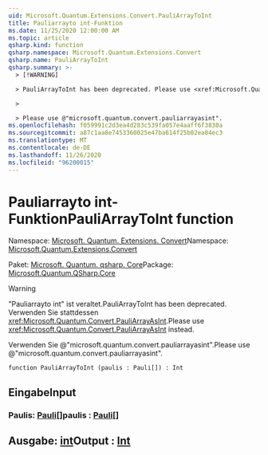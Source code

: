 ```yaml
---
uid: Microsoft.Quantum.Extensions.Convert.PauliArrayToInt
title: Pauliarrayto int-Funktion
ms.date: 11/25/2020 12:00:00 AM
ms.topic: article
qsharp.kind: function
qsharp.namespace: Microsoft.Quantum.Extensions.Convert
qsharp.name: PauliArrayToInt
qsharp.summary: >-
  > [!WARNING]

  > PauliArrayToInt has been deprecated. Please use <xref:Microsoft.Quantum.Convert.PauliArrayAsInt> instead.

  >

  > Please use @"microsoft.quantum.convert.pauliarrayasint".
ms.openlocfilehash: f059991c2d3ea4d283c539fa057e4aaff6f3830a
ms.sourcegitcommit: a87c1aa8e7453360025e47ba614f25b02ea84ec3
ms.translationtype: MT
ms.contentlocale: de-DE
ms.lasthandoff: 11/26/2020
ms.locfileid: "96200015"
---
```

# <a name="pauliarraytoint-function"></a><span data-ttu-id="e2983-102">Pauliarrayto int-Funktion</span><span class="sxs-lookup"><span data-stu-id="e2983-102">PauliArrayToInt function</span></span>

<span data-ttu-id="e2983-103">Namespace: [Microsoft. Quantum. Extensions. Convert](xref:Microsoft.Quantum.Extensions.Convert)</span><span class="sxs-lookup"><span data-stu-id="e2983-103">Namespace: [Microsoft.Quantum.Extensions.Convert](xref:Microsoft.Quantum.Extensions.Convert)</span></span>

<span data-ttu-id="e2983-104">Paket: [Microsoft. Quantum. qsharp. Core](https://nuget.org/packages/Microsoft.Quantum.QSharp.Core)</span><span class="sxs-lookup"><span data-stu-id="e2983-104">Package: [Microsoft.Quantum.QSharp.Core](https://nuget.org/packages/Microsoft.Quantum.QSharp.Core)</span></span>


> [!WARNING]
> <span data-ttu-id="e2983-105">"Pauliarrayto int" ist veraltet.</span><span class="sxs-lookup"><span data-stu-id="e2983-105">PauliArrayToInt has been deprecated.</span></span> <span data-ttu-id="e2983-106">Verwenden Sie stattdessen <xref:Microsoft.Quantum.Convert.PauliArrayAsInt>.</span><span class="sxs-lookup"><span data-stu-id="e2983-106">Please use <xref:Microsoft.Quantum.Convert.PauliArrayAsInt> instead.</span></span>
>
> <span data-ttu-id="e2983-107">Verwenden Sie @"microsoft.quantum.convert.pauliarrayasint".</span><span class="sxs-lookup"><span data-stu-id="e2983-107">Please use @"microsoft.quantum.convert.pauliarrayasint".</span></span>



```qsharp
function PauliArrayToInt (paulis : Pauli[]) : Int
```


## <a name="input"></a><span data-ttu-id="e2983-108">Eingabe</span><span class="sxs-lookup"><span data-stu-id="e2983-108">Input</span></span>

### <a name="paulis--pauli"></a><span data-ttu-id="e2983-109">Paulis: [Pauli](xref:microsoft.quantum.lang-ref.pauli)[]</span><span class="sxs-lookup"><span data-stu-id="e2983-109">paulis : [Pauli](xref:microsoft.quantum.lang-ref.pauli)[]</span></span>





## <a name="output--int"></a><span data-ttu-id="e2983-110">Ausgabe: [int](xref:microsoft.quantum.lang-ref.int)</span><span class="sxs-lookup"><span data-stu-id="e2983-110">Output : [Int](xref:microsoft.quantum.lang-ref.int)</span></span>

